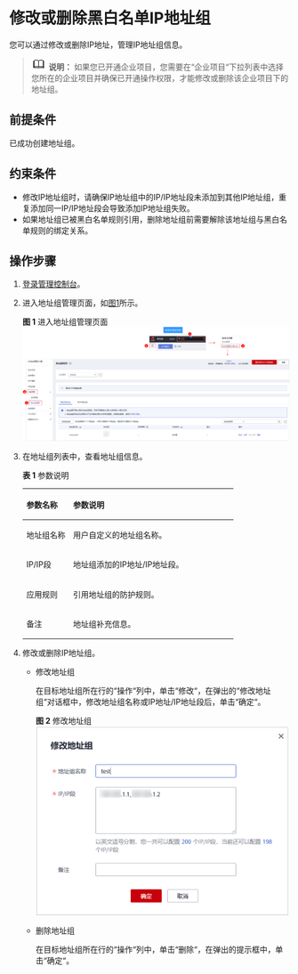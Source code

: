 # 修改或删除黑白名单IP地址组<a name="waf_01_0358"></a>

您可以通过修改或删除IP地址，管理IP地址组信息。

>![](public_sys-resources/icon-note.gif) **说明：** 
>如果您已开通企业项目，您需要在“企业项目“下拉列表中选择您所在的企业项目并确保已开通操作权限，才能修改或删除该企业项目下的地址组。

## 前提条件<a name="section8174172016525"></a>

已成功创建地址组。

## 约束条件<a name="section757514461272"></a>

-   修改IP地址组时，请确保IP地址组中的IP/IP地址段未添加到其他IP地址组，重复添加同一IP/IP地址段会导致添加IP地址组失败。
-   如果地址组已被黑白名单规则引用，删除地址组前需要解除该地址组与黑白名单规则的绑定关系。

## 操作步骤<a name="section721145410437"></a>

1.  [登录管理控制台](https://console.huaweicloud.com/?locale=zh-cn)。
2.  进入地址组管理页面，如[图1](#waf_01_0357_fig96651149116)所示。

    **图 1**  进入地址组管理页面<a name="waf_01_0357_fig96651149116"></a>  
    ![](figures/进入地址组管理页面.png "进入地址组管理页面")

3.  在地址组列表中，查看地址组信息。

    **表 1**  参数说明

    <a name="table125091352115811"></a>
    <table><thead align="left"><tr id="row4505152195819"><th class="cellrowborder" valign="top" width="22.18%" id="mcps1.2.3.1.1"><p id="p350545218587"><a name="p350545218587"></a><a name="p350545218587"></a>参数名称</p>
    </th>
    <th class="cellrowborder" valign="top" width="77.82%" id="mcps1.2.3.1.2"><p id="p10505352195814"><a name="p10505352195814"></a><a name="p10505352195814"></a>参数说明</p>
    </th>
    </tr>
    </thead>
    <tbody><tr id="row158301572206"><td class="cellrowborder" valign="top" width="22.18%" headers="mcps1.2.3.1.1 "><p id="p13692818162020"><a name="p13692818162020"></a><a name="p13692818162020"></a>地址组名称</p>
    </td>
    <td class="cellrowborder" valign="top" width="77.82%" headers="mcps1.2.3.1.2 "><p id="p283119762014"><a name="p283119762014"></a><a name="p283119762014"></a>用户自定义的地址组名称。</p>
    </td>
    </tr>
    <tr id="row9677145842019"><td class="cellrowborder" valign="top" width="22.18%" headers="mcps1.2.3.1.1 "><p id="p15200127192020"><a name="p15200127192020"></a><a name="p15200127192020"></a>IP/IP段</p>
    </td>
    <td class="cellrowborder" valign="top" width="77.82%" headers="mcps1.2.3.1.2 "><p id="p102002027192020"><a name="p102002027192020"></a><a name="p102002027192020"></a>地址组添加的IP地址/IP地址段。</p>
    </td>
    </tr>
    <tr id="row10507205205815"><td class="cellrowborder" valign="top" width="22.18%" headers="mcps1.2.3.1.1 "><p id="p7505852195810"><a name="p7505852195810"></a><a name="p7505852195810"></a>应用规则</p>
    </td>
    <td class="cellrowborder" valign="top" width="77.82%" headers="mcps1.2.3.1.2 "><p id="p150595215814"><a name="p150595215814"></a><a name="p150595215814"></a>引用地址组的防护规则。</p>
    </td>
    </tr>
    <tr id="row19507135285819"><td class="cellrowborder" valign="top" width="22.18%" headers="mcps1.2.3.1.1 "><p id="p1350711523585"><a name="p1350711523585"></a><a name="p1350711523585"></a>备注</p>
    </td>
    <td class="cellrowborder" valign="top" width="77.82%" headers="mcps1.2.3.1.2 "><p id="p1917453716273"><a name="p1917453716273"></a><a name="p1917453716273"></a>地址组补充信息。</p>
    </td>
    </tr>
    </tbody>
    </table>

4.  修改或删除IP地址组。
    -   修改地址组

        在目标地址组所在行的“操作“列中，单击“修改“，在弹出的“修改地址组“对话框中，修改地址组名称或IP地址/IP地址段后，单击“确定“。

        **图 2**  修改地址组<a name="fig7432152221213"></a>  
        ![](figures/修改地址组.png "修改地址组")

    -   删除地址组

        在目标地址组所在行的“操作“列中，单击“删除“，在弹出的提示框中，单击“确定“。



